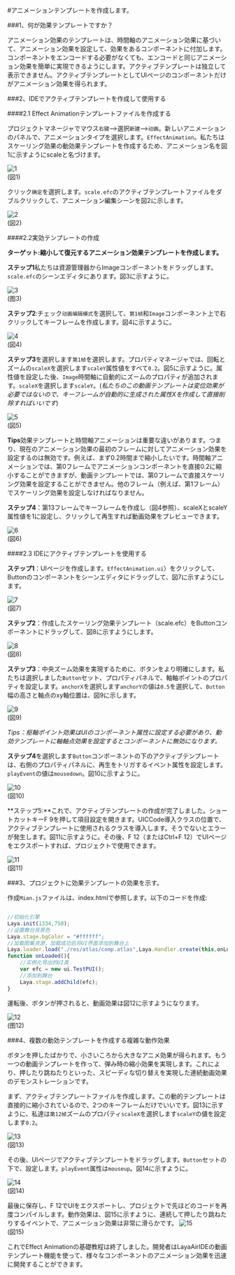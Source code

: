 #アニメーションテンプレートを作成します。

###1、何が効果テンプレートですか？

アニメーション効果のテンプレートは、時間軸のアニメーション効果に基づいて、アニメーション効果を設定して、効果をあるコンポーネントに付加します。コンポーネントをエンコードする必要がなくても、エンコードと同じアニメーション効果を簡単に実現できるようにします。アクティブテンプレートは独立して表示できません。アクティブテンプレートとしてUIページのコンポーネントだけがアニメーション効果を得られます。



###2、IDEでアクティブテンプレートを作成して使用する

####2.1 Effect Animationテンプレートファイルを作成する

プロジェクトマネージャでマウス`右键`-->選択`新建`-->`动画`。新しいアニメーションのパネルで、アニメーションタイプを選択します。`EffectAnimation`。私たちはスケーリング効果の動効果テンプレートを作成するため、アニメーション名を図1に示すようにscaleと名づけます。

![1](img/1.png)<br/>(図1)

クリック`确定`を選択します。`scale.efc`のアクティブテンプレートファイルをダブルクリックして、アニメーション編集シーンを図2に示します。

![2](img/2.png)<br/>(図2)



####2.2実効テンプレートの作成

**ターゲット:縮小して復元するアニメーション効果テンプレートを作成します。**

**ステップ1**私たちは資源管理器からImageコンポーネントをドラッグします。`scale.efc`のシーンエディタにあります。図3に示すように。

![3](img/3.png)<br/>(图3)




**ステップ2**:チェック`动画编辑模式`を選択して、`第1帧`和`Image`コンポーネント上で右クリックしてキーフレームを作成します。図4に示すように。

![4](img/4.png)<br/>(図4)



**ステップ3**を選択します`第1帧`を選択します。プロパティマネージャでは、回転とズームの`scaleX`を選択します`scaleY`属性値をすべて`0.2`。図5に示すように。属性値を設定した後、`Image`時間軸に自動的にズームのプロパティが追加されます。`scaleX`を選択します`scaleY`。(*私たちのこの動画テンプレートは変位効果が必要ではないので、キーフレームが自動的に生成された属性Xを作成して直接削除すればいいです*)

![5](img/5.png)<br/>(図5)

**Tips**効果テンプレートと時間軸アニメーションは重要な違いがあります。つまり、現在のアニメーション効果の最初のフレームに対してアニメーション効果を設定するのは無効です。例えば、まず0.2時間まで縮小したいです。時間軸アニメーションでは、第0フレームでアニメーションコンポーネントを直接0.2に縮小することができますが、動画テンプレートでは、第0フレームで直接スケーリング効果を設定することができません。他のフレーム（例えば、第1フレーム）でスケーリング効果を設定しなければなりません。



**ステップ4**：第13フレームでキーフレームを作成し（図4参照）、scaleXとscaleY属性値を1に設定し、クリックして再生すれば動画効果をプレビューできます。

![6](img/6.png)<br/>(図6)



####2.3 IDEにアクティブテンプレートを使用する

**ステップ1**：UIページを作成します。`EffectAnimation.ui`）をクリックして、Buttonのコンポーネントをシーンエディタにドラッグして、図7に示すようにします。

![7](img/7.png)<br/>(図7)



**ステップ2**：作成したスケーリング効果テンプレート（scale.efc）をButtonコンポーネントにドラッグして、図8に示すようにします。

![8](img/8.gif)<br/>(図8)



**ステップ3**：中央ズーム効果を実現するために、ボタンをより明確にします。私たちは選択しました`Button`セット、プロパティパネルで、軸軸ポイントのプロパティを設定します。`anchorX`を選択します`anchorY`の値は`0.5`を選択して、`Button`幅の高さと軸点のxy軸位置は、図9に示します。

![9](img/9.png)<br/>(図9)

*Tips：枢軸ポイント効果はUIのコンポーネント属性に設定する必要があり、動効テンプレートに軸軸点効果を設定するとコンポーネントに無効になります。*

**ステップ4**を選択します`Button`コンポーネントの下のアクティブテンプレートは、右側のプロパティパネルに、再生をトリガするイベント属性を設定します。`playEvent`の値は`mousedown`。図10に示すように。

![10](img/10.png)<br/>(図10)

**ステップ5:**これで、アクティブテンプレートの作成が完了しました。ショートカットキーF 9を押して項目設定を開きます。UICCode導入クラスの位置で、アクティブテンプレートに使用されるクラスを導入します。そうでないとエラーが発生します。図11に示すように。その後、F 12（またはCtrl+F 12）でUIページをエクスポートすれば、プロジェクトで使用できます。

![11](img/11.gif)<br/>(図11)



###3、プロジェクトに効果テンプレートの効果を示す。

作成`Mian.js`ファイルは、index.htmlで参照します。以下のコードを作成:


```javascript

//初始化引擎
Laya.init(1334,750);
//设置舞台背景色
Laya.stage.bgColor = "#ffffff";
//加载图集资源，加载成功后将UI界面添加到舞台上
Laya.loader.load("./res/atlas/comp.atlas",Laya.Handler.create(this,onLoaded));
function onLoaded(){
    //实例化导出的UI类
    var efc = new ui.TestPUI();
    //添加到舞台
    Laya.stage.addChild(efc);
}

```


運転後、ボタンが押されると、動画効果は図12に示すようになります。

![12](img/12.gif)<br/>(图12)







###4、複数の動効テンプレートを作成する複雑な動作効果

ボタンを押したばかりで、小さいころから大きなアニメ効果が得られます。もう一つの動画テンプレートを作って、弾み時の縮小効果を実現します。これにより、押したり跳ねたりといった、スピーディな切り替えを実現した連続動画効果のデモンストレーションです。

まず、アクティブテンプレートファイルを作成します。この動的テンプレートは直接的に縮小されているので、2つのキーフレームだけでいいです。図13に示すように、私達は`第12帧`ズームのプロパティ`scaleX`を選択します`scaleY`の値を設定します`0.2`。

![13](img/12.png)<br/>(図13)



その後、UIページでアクティブテンプレートをドラッグします。`Button`セットの下で、設定します。`playEvent`属性は`mouseup`。図14に示すように。

![14](img/13.png)<br/>(図14)



最後に保存し、F 12でUIをエクスポートし、プロジェクトで先ほどのコードを再度コンパイルします。動作効果は、図15に示すように、連続して押したり跳ねたりするイベントで、アニメーション効果は非常に滑らかです。
![15](img/15.gif)<br/>(図15)



これでEffect Animationの基礎教程は終了しました。開発者はLayaAirIDEの動画テンプレート機能を使って、様々なコンポーネントのアニメーション効果を迅速に開発することができます。